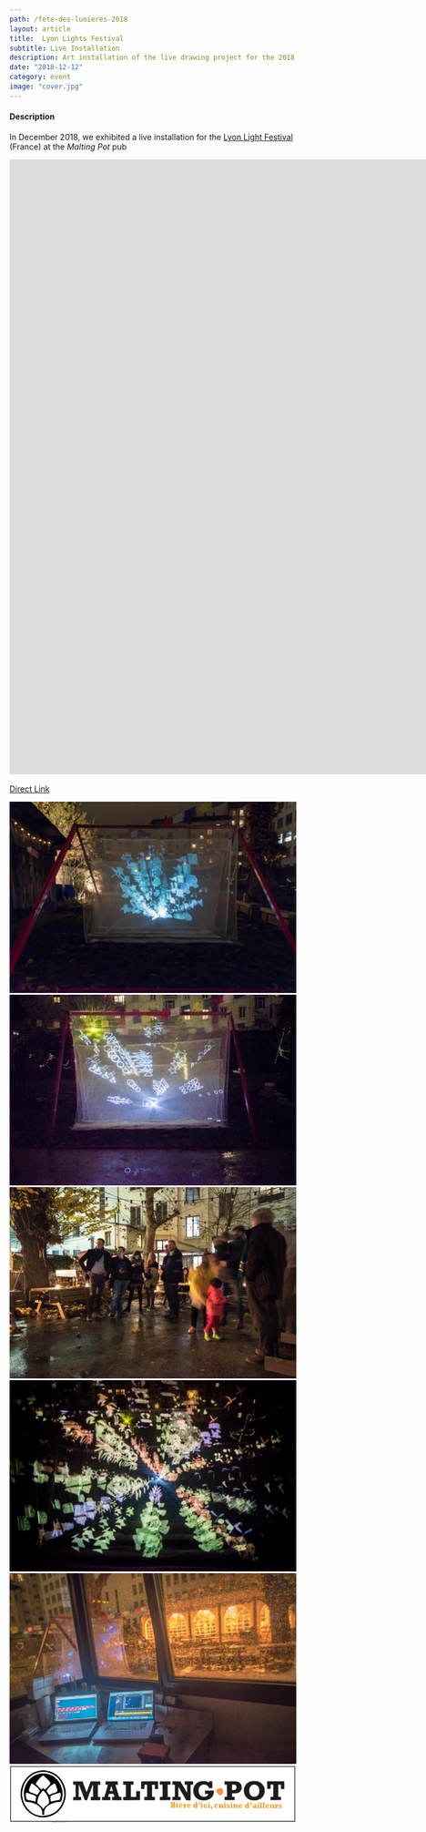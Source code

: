 ```yaml
---
path: /fete-des-lumieres-2018
layout: article
title:  Lyon Lights Festival
subtitle: Live Installation
description: Art installation of the live drawing project for the 2018 Lights Festival of Lyon France at the Malting Pot pub
date: "2018-12-12"
category: event
image: "cover.jpg"
---
```


#### Description

In December 2018, we exhibited a live installation for the [Lyon Light Festival](//www.fetedeslumieres.lyon.fr) (France) at the _Malting Pot_ pub


<iframe src="https://player.vimeo.com/video/311653956" frameborder="0" allowfullscreen width="1920" height="1080"></iframe>

[Direct Link](//vimeo.com/311653956)


<photo-grid>
<img src="1.jpg"/>
<img src="2.jpg"/>
<img src="3.jpg"/>
<img src="cover.jpg"/>
<img src="5.jpg"/>
<img src="maltingpot.png"/>
</photo-grid>



